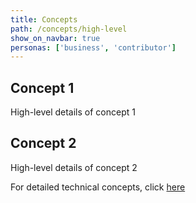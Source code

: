 ```yaml
---
title: Concepts
path: /concepts/high-level
show_on_navbar: true
personas: ['business', 'contributor']
---
```


## Concept 1

High-level details of concept 1

## Concept 2

High-level details of concept 2

For detailed technical concepts, click [here](/concepts/technical)